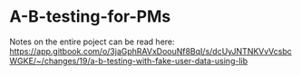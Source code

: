 # A-B-testing-for-PMs

Notes on the entire poject can be read here: https://app.gitbook.com/o/3jaGphRAVxDoouNf8BqI/s/dcUyJNTNKVvVcsbcWGKE/~/changes/19/a-b-testing-with-fake-user-data-using-lib
